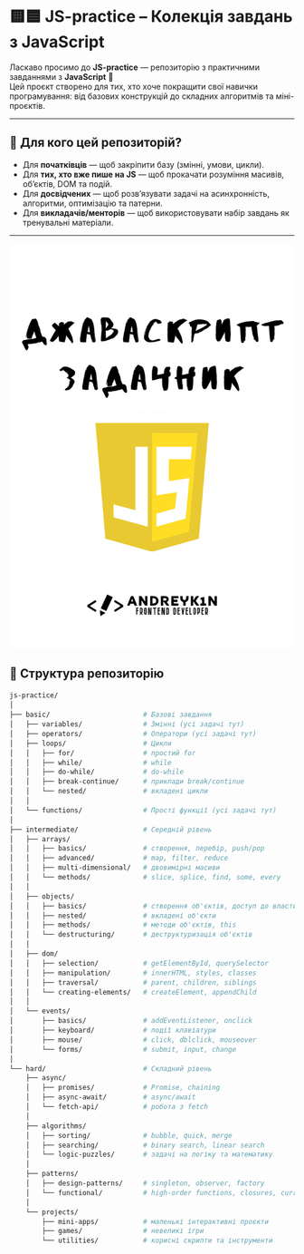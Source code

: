 # 🟨🟦 JS-practice – Колекція завдань з JavaScript

Ласкаво просимо до **JS-practice** — репозиторію з практичними завданнями з **JavaScript** 🚀  
Цей проєкт створено для тих, хто хоче покращити свої навички програмування: від базових конструкцій до складних алгоритмів та міні-проєктів.

---

## 📖 Для кого цей репозиторій?

- Для **початківців** — щоб закріпити базу (змінні, умови, цикли).  
- Для **тих, хто вже пише на JS** — щоб прокачати розуміння масивів, об’єктів, DOM та подій.  
- Для **досвідчених** — щоб розв’язувати задачі на асинхронність, алгоритми, оптимізацію та патерни.  
- Для **викладачів/менторів** — щоб використовувати набір завдань як тренувальні матеріали.  

---

![Preview image](image.png)

## 📂 Структура репозиторію

```bash
js-practice/
│
├── basic/                       # Базові завдання
│   ├── variables/               # Змінні (усі задачі тут)
│   ├── operators/               # Оператори (усі задачі тут)
│   ├── loops/                   # Цикли
│   │   ├── for/                 # простий for
│   │   ├── while/               # while
│   │   ├── do-while/            # do-while
│   │   ├── break-continue/      # приклади break/continue
│   │   └── nested/              # вкладені цикли
│   │
│   └── functions/               # Прості функції (усі задачі тут)
│
├── intermediate/                # Середній рівень
│   ├── arrays/
│   │   ├── basics/              # створення, перебір, push/pop
│   │   ├── advanced/            # map, filter, reduce
│   │   ├── multi-dimensional/   # двовимірні масиви
│   │   └── methods/             # slice, splice, find, some, every
│   │
│   ├── objects/
│   │   ├── basics/              # створення об'єктів, доступ до властивостей
│   │   ├── nested/              # вкладені об'єкти
│   │   ├── methods/             # методи об'єктів, this
│   │   └── destructuring/       # деструктуризація об'єктів
│   │
│   ├── dom/
│   │   ├── selection/           # getElementById, querySelector
│   │   ├── manipulation/        # innerHTML, styles, classes
│   │   ├── traversal/           # parent, children, siblings
│   │   └── creating-elements/   # createElement, appendChild
│   │
│   └── events/
│       ├── basics/              # addEventListener, onclick
│       ├── keyboard/            # події клавіатури
│       ├── mouse/               # click, dblclick, mouseover
│       └── forms/               # submit, input, change
│
└── hard/                        # Складний рівень
    ├── async/
    │   ├── promises/            # Promise, chaining
    │   ├── async-await/         # async/await
    │   └── fetch-api/           # робота з fetch
    │
    ├── algorithms/
    │   ├── sorting/             # bubble, quick, merge
    │   ├── searching/           # binary search, linear search
    │   └── logic-puzzles/       # задачі на логіку та математику
    │
    ├── patterns/
    │   ├── design-patterns/     # singleton, observer, factory
    │   └── functional/          # high-order functions, closures, currying
    │
    └── projects/
        ├── mini-apps/           # маленькі інтерактивні проєкти
        ├── games/               # невеликі ігри
        └── utilities/           # корисні скрипти та інструменти
